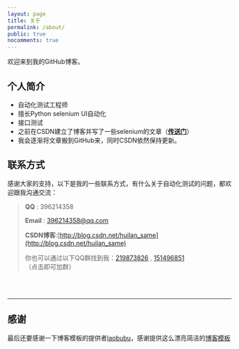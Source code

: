 ```yaml
---
layout: page
title: 关于
permalink: /about/
public: true
nocomments: true
---
```


欢迎来到我的GitHub博客。

## 个人简介

- 自动化测试工程师
- 擅长Python selenium UI自动化
- 接口测试
- 之前在CSDN建立了博客并写了一些selenium的文章（**[传送门](http://blog.csdn.net/huilan_same)**）
- 我会逐渐将文章搬到GitHub来，同时CSDN依然保持更新。

## 联系方式

感谢大家的支持，以下是我的一些联系方式，有什么关于自动化测试的问题，都欢迎跟我沟通交流：

> **QQ** : 396214358
> 
> **Email** : 396214358@qq.com
> 
> **CSDN博客**:[http://blog.csdn.net/huilan_same](http://blog.csdn.net/huilan_same)
> 
> 你也可以通过以下QQ群找到我：[219873826](http://jq.qq.com/?_wv=1027&k=29W8YFM) , [151496851](http://jq.qq.com/?_wv=1027&k=2DZ512r)（点击即可加群）
 

<br><br>

****

## 感谢

最后还要感谢一下博客模板的提供者[laobubu](http://laobubu.net)，感谢提供这么漂亮简洁的[博客模板](https://github.com/laobubu/jekyll-theme-EasyBook)
